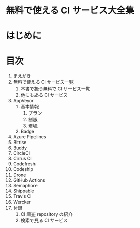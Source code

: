 # 無料で使える CI サービス大全集

# はじめに

# 目次

1. まえがき
1. 無料で使える CI サービス一覧
   1. 本書で扱う無料で CI サービス一覧
   1. 他にもある CI サービス
1. AppVeyor
    1. 基本情報
        1. プラン
        1. 制限
        1. 環境
    1. Badge
1. Azure Pipelines
1. Bitrise
1. Buddy
1. CircleCI
1. Cirrus CI
1. Codefresh
1. Codeship
1. Drone
1. GitHub Actions
1. Semaphore
1. Shippable
1. Travis CI
1. Wercker
1. 付録
    1. CI 調査 repository の紹介
    1. 検索で見る CI サービス